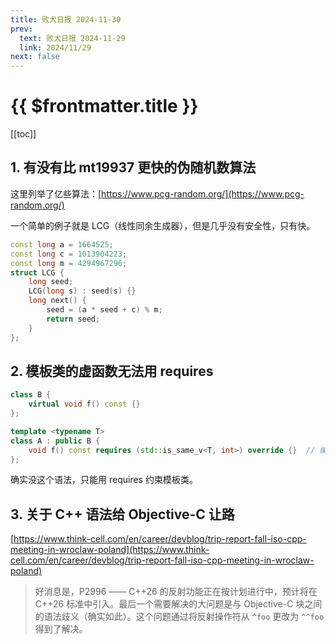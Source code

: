 ```yaml
---
title: 败犬日报 2024-11-30
prev:
  text: 败犬日报 2024-11-29
  link: 2024/11/29
next: false
---
```


# {{ $frontmatter.title }}

[[toc]]

## 1. 有没有比 mt19937 更快的伪随机数算法

这里列举了亿些算法：[https://www.pcg-random.org/](https://www.pcg-random.org/)

一个简单的例子就是 LCG（线性同余生成器），但是几乎没有安全性，只有快。

```cpp
const long a = 1664525;
const long c = 1013904223;
const long m = 4294967296;
struct LCG {
    long seed;
    LCG(long s) : seed(s) {}
    long next() {
        seed = (a * seed + c) % m;
        return seed;
    }
};
```

## 2. 模板类的虚函数无法用 requires

```cpp
class B {
    virtual void f() const {}
};

template <typename T>
class A : public B {
    void f() const requires (std::is_same_v<T, int>) override {}  // 编译错误
};
```

确实没这个语法，只能用 requires 约束模板类。

## 3. 关于 C++ 语法给 Objective-C 让路

[https://www.think-cell.com/en/career/devblog/trip-report-fall-iso-cpp-meeting-in-wroclaw-poland](https://www.think-cell.com/en/career/devblog/trip-report-fall-iso-cpp-meeting-in-wroclaw-poland)

> 好消息是，P2996 —— C++26 的反射功能正在按计划进行中，预计将在 C++26 标准中引入。最后一个需要解决的大问题是与 Objective-C 块之间的语法歧义（确实如此）。这个问题通过将反射操作符从 `^foo` 更改为 `^^foo` 得到了解决。
